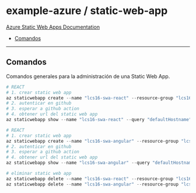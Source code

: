 # example-azure / static-web-app

[Azure Static Web Apps Documentation](https://learn.microsoft.com/en-us/azure/static-web-apps)

- [Comandos](#comandos)

---

## Comandos

Comandos generales para la administración de una Static Web App.

```powershell
# REACT
# 1. crear static web app
az staticwebapp create --name "lcs16-swa-react" --resource-group "lcs16-rg" --location "eastus2" --sku "Free" --source "https://github.com/luiscasalas16/test-azure-static-web-app-react" --branch main --app-location "/" --output-location "dist" --login-with-github
# 2. autenticar en github
# 3. esperar a github action
# 4. obtener url del static web app
az staticwebapp show --name "lcs16-swa-react" --query "defaultHostname"
```

```powershell
# REACT
# 1. crear static web app
az staticwebapp create --name "lcs16-swa-angular" --resource-group "lcs16-rg" --location "eastus2" --sku "Free" --source "https://github.com/luiscasalas16/test-azure-static-web-app-angular" --branch main --app-location "/" --output-location "dist/test-azure-static-web-app-angular" --login-with-github
# 2. autenticar en github
# 3. esperar a github action
# 4. obtener url del static web app
az staticwebapp show --name "lcs16-swa-angular" --query "defaultHostname"
```

```powershell
# eliminar static web app
az staticwebapp delete --name "lcs16-swa-react" --resource-group "lcs16-rg" --yes
az staticwebapp delete --name "lcs16-swa-angular" --resource-group "lcs16-rg" --yes
```
